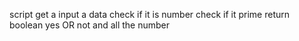 script get a input a data
check if it is number
check if it prime
return boolean yes OR not and all the number
